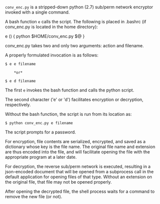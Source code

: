 `conv_enc.py` is a stripped-down python (2.7) sub/perm network encryptor invoked with a single command. 

A bash function `e` calls the script. The following is placed in .bashrc (if conv_enc.py is located in the home directory):

e () {
	python $HOME/conv_enc.py $@
}

conv_enc.py takes two and only two arguments: action and filename. 

A properly formulated invocation is as follows:

	$ e e filename
	
		*or*
	
	$ e d filename

The first `e` invokes the bash function and calls the python script. 

The second character ('e' or 'd') facilitates encryption or decryption, respectively. 

Without the bash function, the script is run from its location as:
	
	$ python conv_enc.py e filename

The script prompts for a password. 

For encryption, file contents are serialized, encrypted, and saved as a dictionary whose key is the file name. 
The original file name and extension are thus encoded into the file, and will facilitate opening the file with the appropriate program at a later date. 

For decryption, the reverse sub/perm network is executed, resulting in a json-encoded document that will be opened from a 
subprocess call in the default application for opening files of that type. Without an extension on the original file, that file may not be opened properly. 

After opening the decrypted file, the shell process waits for a command to remove the new file (or not). 